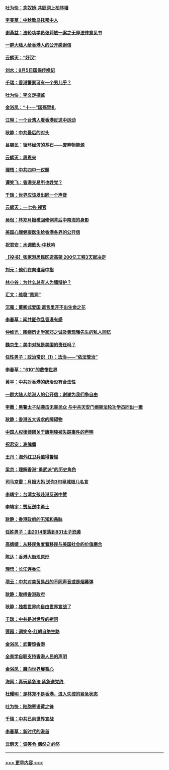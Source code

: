 #### [吐为快：念奴娇‧共匪网上柏林墙](../pages/nsc993/n11519122.md?t=09132211) 
#### [李春草：中秋致乌托邦中人](../pages/nsc993/n11518776.md?t=09132211) 
#### [谢燕益：法轮功学员张莉敏一案之无罪法律意见书](../pages/nsc993/n11517600.md?t=09132211) 
#### [一群大陆人给香港人的公开感谢信](../pages/nsc993/n11514797.md?t=09132211) 
#### [云鹤天：“好汉”](../pages/nsc993/n11513536.md?t=09132211) 
#### [刘水：9月5日国保传唤记](../pages/nsc993/n11513460.md?t=09132211) 
#### [千瑞：香港警察可有一个男儿乎？](../pages/nsc993/n11513109.md?t=09132211) 
#### [吐为快：李文足探监](../pages/nsc993/n11509622.md?t=09132211) 
#### [金浴凤：“十‧一”国殇贺礼](../pages/nsc993/n11509593.md?t=09132211) 
#### [江琳：一个台湾人看香港反送中运动](../pages/nsc993/n11509211.md?t=09132211) 
#### [耿静：中共最后的对头](../pages/nsc993/n11508308.md?t=09132211) 
#### [吕锡民：循环经济的基石——废弃物能源](../pages/nsc993/n11508212.md?t=09132211) 
#### [云鹤天：周恩来](../pages/nsc993/n11508055.md?t=09132211) 
#### [理悟：中共四中一议题](../pages/nsc993/n11507782.md?t=09132211) 
#### [谭笑飞：香港交易所也姓党？](../pages/nsc993/n11507753.md?t=09132211) 
#### [千瑞：世界应该发出同一个声音](../pages/nsc993/n11507290.md?t=09132211) 
#### [云鹤天：一七令‧裸官](../pages/nsc993/n11507177.md?t=09132211) 
#### [吴侃：林郑月娥撤回修例背后中南海的身影](../pages/nsc993/n11506876.md?t=09132211) 
#### [美国心理健康医生给香港各界的公开信](../pages/nsc993/n11506809.md?t=09132211) 
#### [祝君安：水调歌头‧中秋吟](../pages/nsc993/n11506758.md?t=09132211) 
#### [【投书】张家港居民区造高架 200亿工程3天就决定](../pages/nsc993/n11506682.md?t=09132211) 
#### [刘元：他们在向谁竖中指](../pages/nsc993/n11505384.md?t=09132211) 
#### [林小谷：为什么总有人为墙辩护？](../pages/nsc993/n11505226.md?t=09132211) 
#### [汇文：维稳“黑洞”](../pages/nsc993/n11504347.md?t=09132211) 
#### [沉雁：董卿式爱国 谎言里开不出生命之花](../pages/nsc993/n11503215.md?t=09132211) 
#### [李春草：闻共匪作乱香港有感](../pages/nsc993/n11503072.md?t=09132211) 
#### [仲维光：围绕历史学家邓之诚及黄现璠先生的私人回忆](../pages/nsc993/n11501330.md?t=09132211) 
#### [魏京生：美中对抗是美国的责任吗？](../pages/nsc993/n11500723.md?t=09132211) 
#### [任性男子：政治常识（1）：法治——“依法管治”](../pages/nsc993/n11500791.md?t=09132211) 
#### [李春草：“610”的悲惨世界](../pages/nsc993/n11501141.md?t=09132211) 
#### [黄平：中共对香港的统治没有合法性](../pages/nsc993/n11499473.md?t=09132211) 
#### [一群大陆人给港人的公开信：谢谢为我们争自由](../pages/nsc993/n11500402.md?t=09132211) 
#### [李霞：黑警太子站袭击无辜民众 与中共天安门绑架法轮功学员同出一辙](../pages/nsc993/n11499805.md?t=09132211) 
#### [耿静：香港五大诉求的障碍物](../pages/nsc993/n11497578.md?t=09132211) 
#### [中国人权律师团关于唐荆陵被失踪事件的声明](../pages/nsc993/n11500014.md?t=09132211) 
#### [祝君安：哀傀儡](../pages/nsc993/n11499776.md?t=09132211) 
#### [王丹：海外红卫兵值得警惕](../pages/nsc993/n11498138.md?t=09132211) 
#### [梁京：理解香港“勇武派”的历史角色](../pages/nsc993/n11498006.md?t=09132211) 
#### [司马京雷：月娥大妈  送你3句皇城根儿名言](../pages/nsc993/n11497885.md?t=09132211) 
#### [李靖宇：台湾女孩赴港反送中赞](../pages/nsc993/n11497721.md?t=09132211) 
#### [李靖宇：赞反送中勇士](../pages/nsc993/n11497452.md?t=09132211) 
#### [耿静：香港政府的无知和愚昧](../pages/nsc993/n11494238.md?t=09132211) 
#### [任姓男子：由2014堕落到831太子恐袭](../pages/nsc993/n11496683.md?t=09132211) 
#### [高婧婧：从移民角度看移民与美国社会的价值磨合](../pages/nsc993/n11495757.md?t=09132211) 
#### [陈达：香港大街现原形 ](../pages/nsc993/n11495441.md?t=09132211) 
#### [理悟：长江连香江](../pages/nsc993/n11495377.md?t=09132211) 
#### [项云：中共对美贸易战的不同声音或是烟幕弹](../pages/nsc993/n11494929.md?t=09132211) 
#### [耿静：取缔香港政府](../pages/nsc993/n11494218.md?t=09132211) 
#### [耿静：独裁世界向自由世界宣战了](../pages/nsc993/n11494190.md?t=09132211) 
#### [千瑞：中共是对世界的拷问](../pages/nsc993/n11493021.md?t=09132211) 
#### [莲园：调笑令‧红朝自绝生路](../pages/nsc993/n11493011.md?t=09132211) 
#### [金浴凤：武警惊香港](../pages/nsc993/n11492994.md?t=09132211) 
#### [全美学自联支持香港人民的声明](../pages/nsc993/n11492630.md?t=09132211) 
#### [金浴凤：魔向世界展畜心](../pages/nsc993/n11492599.md?t=09132211) 
#### [海网：真玩紧急法 紧急送党终 ](../pages/nsc993/n11492535.md?t=09132211) 
#### [杜耀明：是林郑不是香港，进入失控的紧急状态](../pages/nsc993/n11491420.md?t=09132211) 
#### [吐为快：陆胞寄语黄之锋](../pages/nsc993/n11491117.md?t=09132211) 
#### [千瑞：中共已向世界宣战](../pages/nsc993/n11490123.md?t=09132211) 
#### [李春草：新时代的港首](../pages/nsc993/n11489864.md?t=09132211) 
#### [云鹤天：调笑令·偶然之必然](../pages/nsc993/n11489701.md?t=09132211) 

----
#### [ >>> 更早内容 <<< ](../indexes/nsc993-earlier.md)
